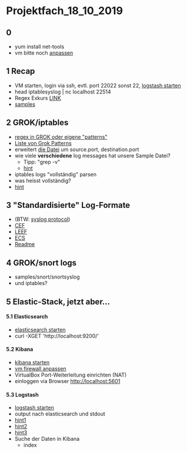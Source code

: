 # Projektfach_18_10_2019
## 0
  * yum install net-tools
  * vm bitte noch [anpassen](https://github.com/AVitg/Projektfach-HS-NR_WS2019-20/tree/master/OS/configchanges)

## 1 Recap
  * VM starten, login via ssh, evtl. port 22022 sonst 22, [logstash starten](https://github.com/AVitg/Projektfach-HS-NR_WS2019-20/blob/master/ELK/logstash/LAB/config/lab03.conf)
  *    head iptablesyslog  | nc localhost 22514
  * Regex Exkurs [LINK](http://www.regex101.com)
  *  [samples](https://github.com/AVitg/Projektfach-HS-NR_WS2019-20/blob/master/2019_10_18/samples.iptables)

## 2 GROK/iptables

  * [regex in GROK oder eigene "patterns"](https://www.elastic.co/guide/en/logstash/7.4/plugins-filters-grok.html#_custom_patterns)
  * [Liste von Grok Patterns](https://github.com/logstash-plugins/logstash-patterns-core/blob/master/patterns/grok-patterns)
  * erweitert [die Datei](https://github.com/AVitg/Projektfach-HS-NR_WS2019-20/blob/master/2019_10_11/hints/hint3.conf) um source.port, destination.port  
  * wie viele __verschiedene__ log messages hat unsere Sample Datei?
    * Tipp: "grep -v"
    * [hint](https://github.com/AVitg/Projektfach_18_10_2019/blob/master/GROK/hint_grok.png)  
  * iptables logs "vollständig" parsen
  *   was heisst vollständig?
  * [hint](https://github.com/AVitg/Projektfach_18_10_2019/blob/master/GROK/hint_grok.png)  


## 3 "Standardisierte" Log-Formate
  * (BTW: [syslog protocol](https://tools.ietf.org/html/rfc5424))
  * [CEF](https://github.com/AVitg/Projektfach-HS-NR_WS2019-20/blob/master/Library/standardized_log_formats/CEF/)
  * [LEEF]()
  * [ECS]()  
  * [Readme](https://github.com/AVitg/Projektfach-HS-NR_WS2019-20/tree/master/Library/standardized_log_formats)


## 4  GROK/snort logs
  * samples/snort/snortsyslog
  * und iptables?

## 5 Elastic-Stack, jetzt aber...

#### 5.1 Elasticsearch
*  [elasticsearch starten](https://github.com/AVitg/Projektfach-HS-NR_WS2019-20/blob/master/ELK/elasticsearch/Readme.md)
*    curl -XGET 'http://localhost:9200/'

#### 5.2 Kibana
  * [kibana starten](https://github.com/AVitg/Projektfach-HS-NR_WS2019-20/blob/master/ELK/kibana/Readme.md)
  * [vm firewall anpassen](https://github.com/AVitg/Projektfach-HS-NR_WS2019-20/tree/master/OS/configchanges)
  * VirtualBox Port-Weiterleitung einrichten (NAT)
  * einloggen via Browser  [http://localhost:5601](http://localhost:5601)

#### 5.3 Logstash
  * [logstash starten](https://github.com/AVitg/Projektfach-HS-NR_WS2019-20/blob/master/ELK/logstash/Readme.md)
  *  output nach elasticsearch und stdout
  *    [hint1](https://www.elastic.co/guide/en/logstash/7.4/output-plugins.html)
  *    [hint2](https://www.elastic.co/guide/en/logstash/7.4/plugins-outputs-elasticsearch.html)
  *    [hint3](https://github.com/AVitg/Projektfach-HS-NR_WS2019-20/blob/master/2019_10_18/hint3.conf)
  * Suche der Daten in Kibana
    *  index  
